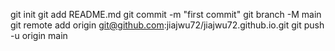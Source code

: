 git init
git add README.md
git commit -m "first commit"
git branch -M main
git remote add origin git@github.com:jiajwu72/jiajwu72.github.io.git
git push -u origin main
